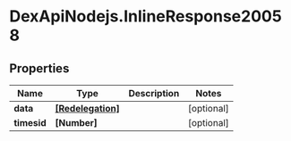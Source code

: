 # DexApiNodejs.InlineResponse20058

## Properties

Name | Type | Description | Notes
------------ | ------------- | ------------- | -------------
**data** | [**[Redelegation]**](Redelegation.md) |  | [optional] 
**timesid** | **[Number]** |  | [optional] 


